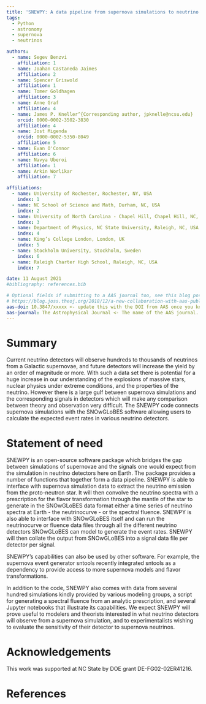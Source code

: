 ```yaml
---
title: 'SNEWPY: A data pipeline from supernova simulations to neutrino signals'
tags:
  - Python
  - astronomy
  - supernova
  - neutrinos

authors:
  - name: Segev Benzvi
    affiliation: 1
  - name: Joahan Castaneda Jaimes
    affiliation: 2
  - name: Spencer Griswold
    affiliation: 1
  - name: Tomer Goldhagen
    affiliation: 3
  - name: Anne Graf
    affiliation: 4
  - name: James P. Kneller^{Corresponding author, jpknelle@ncsu.edu}
    orcid: 0000-0002-3502-3830
    affiliation: 4
  - name: Jost Migenda
    orcid: 0000-0002-5350-8049
    affiliation: 5
  - name: Evan O'Connor
    affiliation: 6
  - name: Navya Uberoi
    affiliation: 1
  - name: Arkin Worlikar
    affiliation: 7

affiliations:
  - name: University of Rochester, Rochester, NY, USA
    index: 1
  - name: NC School of Science and Math, Durham, NC, USA
    index: 2
  - name: University of North Carolina - Chapel Hill, Chapel Hill, NC, USA
    index: 3
  - name: Department of Physics, NC State University, Raleigh, NC, USA
    index: 4
  - name: King’s College London, London, UK
    index: 5
  - name: Stockholm University, Stockholm, Sweden
    index: 6
  - name: Raleigh Charter High School, Raleigh, NC, USA
    index: 7

date: 11 August 2021
#bibliography: references.bib

# Optional fields if submitting to a AAS journal too, see this blog post:
# https://blog.joss.theoj.org/2018/12/a-new-collaboration-with-aas-publishing
aas-doi: 10.3847/xxxxx <- update this with the DOI from AAS once you know it.
aas-journal: The Astrophysical Journal <- The name of the AAS journal.
---
```



# Summary

Current neutrino detectors will observe hundreds to thousands of neutrinos from a Galactic supernovae, and future detectors will increase the yield by an order of magnitude or more. With such a data set there is potential for a huge increase in our understanding of the explosions of massive stars, nuclear physics under extreme conditions, and the properties of the neutrino. However there is a large gulf between supernova simulations and the corresponding signals in detectors which will make any comparison between theory and observation very difficult. The SNEWPY code connects supernova simulations with the SNOwGLoBES software allowing users to calculate the expected event rates in various neutrino detectors. 


# Statement of need

SNEWPY is an open-source software package which bridges the gap between simulations of supernovae and the signals one would expect from the simulation in neutrino detectors here on Earth. The package provides a number of functions that together form a data pipeline. SNEWPY is able to interface with supernova simulation data to extract the neutrino emission from the proto-neutron star. It will then convolve the neutrino spectra with a prescription for the flavor transformation through the mantle of the star to generate in the SNOwGLoBES data format either a time series of neutrino spectra at Earth - the neutrinocurve - or the spectral fluence. SNEWPY is also able to interface with SNOwGLoBES itself and can run the neutrinocurve or fluence data files through all the different neutrino detectors SNOwGLoBES can model to generate the event rates. SNEWPY will then collate the output from SNOwGLoBES into a signal data file per detector per signal.

SNEWPY’s capabilities can also be used by other software. For example, the supernova event generator sntools recently integrated sntools as a dependency to provide access to more supernova models and flavor transformations.

In addition to the code, SNEWPY also comes with data from several hundred simulations kindly provided by various modeling groups, a script for generating a spectral fluence from an analytic prescription, and several Jupyter notebooks that illustrate its capabilities. We expect SNEWPY will prove useful to modelers and theorists interested in what neutrino detectors will observe from a supernova simulation, and to experimentalists wishing to evaluate the sensitivity of their detector to supernova neutrinos. 

# Acknowledgements

This work was supported at NC State by DOE grant DE-FG02-02ER41216.

# References
